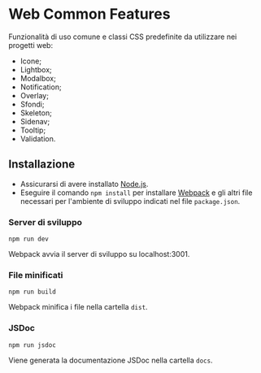 # Web Common Features

Funzionalità di uso comune e classi CSS predefinite da utilizzare nei progetti web:
- Icone;
- Lightbox;
- Modalbox;
- Notification;
- Overlay;
- Sfondi;
- Skeleton;
- Sidenav;
- Tooltip;
- Validation.

## Installazione

- Assicurarsi di avere installato [Node.js](http://nodejs.org/).
- Eseguire il comando `npm install` per installare [Webpack](https://webpack.js.org/guides/installation/#root) e gli altri file necessari per l'ambiente di sviluppo indicati nel file `package.json`.

### Server di sviluppo

`npm run dev`

Webpack avvia il server di sviluppo su localhost:3001.

### File minificati

`npm run build`

Webpack minifica i file nella cartella `dist`.

### JSDoc

`npm run jsdoc`

Viene generata la documentazione JSDoc nella cartella `docs`.
